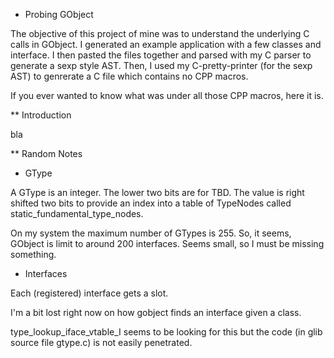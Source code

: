 * Probing GObject

The objective of this project of mine was to understand the underlying
C calls in GObject.  I generated an example application with a few
classes and interface.  I then pasted the files together and parsed with
my C parser to generate a sexp style AST.  Then, I used my C-pretty-printer
(for the sexp AST) to genrerate a C file which contains no CPP macros.

If you ever wanted to know what was under all those CPP macros, here it is.


** Introduction

bla

** Random Notes

* GType

A GType is an integer.  The lower two bits are for TBD.   The value is
right shifted two bits to provide an index into a table of TypeNodes called
static_fundamental_type_nodes.

On my system the maximum number of GTypes is 255.  So, it seems,
GObject is limit to around 200 interfaces.  Seems small, so I must be
missing something.

* Interfaces

Each (registered) interface gets a slot.

I'm a bit lost right now on how gobject finds an interface given a class.

type_lookup_iface_vtable_I seems to be looking for this but the code
(in glib source file gtype.c) is not easily penetrated.
